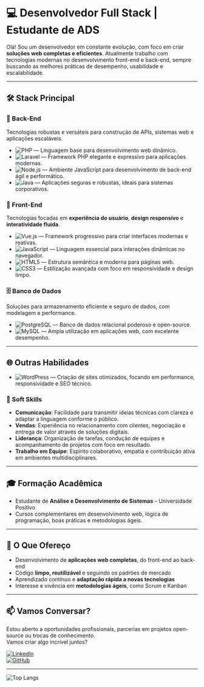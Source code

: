 # 💻 Desenvolvedor Full Stack | Estudante de ADS

Olá! Sou um desenvolvedor em constante evolução, com foco em criar **soluções web completas e eficientes**. Atualmente trabalho com tecnologias modernas no desenvolvimento front-end e back-end, sempre buscando as melhores práticas de desempenho, usabilidade e escalabilidade.

---

## 🛠 Stack Principal

### 🔧 Back-End
Tecnologias robustas e versáteis para construção de APIs, sistemas web e aplicações escaláveis.

- ![PHP](https://img.shields.io/badge/PHP-777BB4?style=for-the-badge&logo=php&logoColor=white) — Linguagem base para desenvolvimento web dinâmico.
- ![Laravel](https://img.shields.io/badge/Laravel-FF2D20?style=for-the-badge&logo=laravel&logoColor=white) — Framework PHP elegante e expressivo para aplicações modernas.
- ![Node.js](https://img.shields.io/badge/Node.js-339933?style=for-the-badge&logo=nodedotjs&logoColor=white) — Ambiente JavaScript para desenvolvimento de back-end ágil e performático.
- ![Java](https://img.shields.io/badge/Java-ED8B00?style=for-the-badge&logo=openjdk&logoColor=white) — Aplicações seguras e robustas, ideais para sistemas corporativos.

### 🎨 Front-End
Tecnologias focadas em **experiência do usuário**, **design responsivo** e **interatividade fluida**.

- ![Vue.js](https://img.shields.io/badge/Vue.js-4FC08D?style=for-the-badge&logo=vuedotjs&logoColor=white) — Framework progressivo para criar interfaces modernas e reativas.
- ![JavaScript](https://img.shields.io/badge/JavaScript-F7DF1E?style=for-the-badge&logo=javascript&logoColor=black) — Linguagem essencial para interações dinâmicas no navegador.
- ![HTML5](https://img.shields.io/badge/HTML5-E34F26?style=for-the-badge&logo=html5&logoColor=white) — Estrutura semântica e moderna para páginas web.
- ![CSS3](https://img.shields.io/badge/CSS3-1572B6?style=for-the-badge&logo=css3&logoColor=white) — Estilização avançada com foco em responsividade e design limpo.

### 🗄 Banco de Dados
Soluções para armazenamento eficiente e seguro de dados, com modelagem e performance.

- ![PostgreSQL](https://img.shields.io/badge/PostgreSQL-316192?style=for-the-badge&logo=postgresql&logoColor=white) — Banco de dados relacional poderoso e open-source.
- ![MySQL](https://img.shields.io/badge/MySQL-005C84?style=for-the-badge&logo=mysql&logoColor=white) — Ampla utilização em aplicações web, com excelente desempenho.

---

## 🌐 Outras Habilidades

- ![WordPress](https://img.shields.io/badge/WordPress-21759B?style=for-the-badge&logo=wordpress&logoColor=white) — Criação de sites otimizados, focando em performance, responsividade e SEO técnico.

### 💬 Soft Skills

- **Comunicação**: Facilidade para transmitir ideias técnicas com clareza e adaptar a linguagem conforme o público.
- **Vendas**: Experiência no relacionamento com clientes, negociação e entrega de valor através de soluções digitais.
- **Liderança**: Organização de tarefas, condução de equipes e acompanhamento de projetos com foco em resultado.
- **Trabalho em Equipe**: Espírito colaborativo, empatia e contribuição ativa em ambientes multidisciplinares.

---

## 🎓 Formação Acadêmica

- Estudante de **Análise e Desenvolvimento de Sistemas** – Universidade Positivo  
- Cursos complementares em desenvolvimento web, lógica de programação, boas práticas e metodologias ágeis.

---

## 🚀 O Que Ofereço

- Desenvolvimento de **aplicações web completas**, do front-end ao back-end  
- Código **limpo, reutilizável** e seguindo os padrões de mercado  
- Aprendizado contínuo e **adaptação rápida a novas tecnologias**  
- Interesse e vivência em **metodologias ágeis**, como Scrum e Kanban

---

## 📫 Vamos Conversar?

Estou aberto a oportunidades profissionais, parcerias em projetos open-source ou trocas de conhecimento.  
Vamos criar algo incrível juntos?

[![LinkedIn](https://img.shields.io/badge/LinkedIn-0077B5?style=for-the-badge&logo=linkedin&logoColor=white)](https://www.linkedin.com/in/luiznascimentodev/)  
[![GitHub](https://img.shields.io/badge/GitHub-100000?style=for-the-badge&logo=github&logoColor=white)](https://github.com/luiznascimentodev)

---

![Top Langs](https://github-readme-stats.vercel.app/api/top-langs/?username=luiznascimentodev&layout=pie&theme=shadow_blue&custom_title=Linguagens&border_radius=16)
